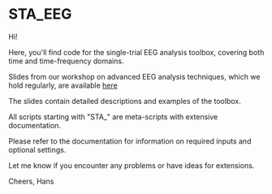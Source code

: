 # STA_EEG

Hi!

Here, you'll find code for the single-trial EEG analysis toolbox, covering both time and time-frequency domains.

Slides from our workshop on advanced EEG analysis techniques, which we hold regularly, are available <a href="https://www.dropbox.com/scl/fo/5oth4gojf3ayuhhwtxwa4/AG6vTRwP3BHVaZWe8HB3Ki4?rlkey=bn563axbcixvw55ac00oiv2rm&st=xkw931t6&dl=0">here</a>

The slides contain detailed descriptions and examples of the toolbox.

All scripts starting with "STA_" are meta-scripts with extensive documentation.

Please refer to the documentation for information on required inputs and optional settings.

Let me know if you encounter any problems or have ideas for extensions.

Cheers,
Hans
